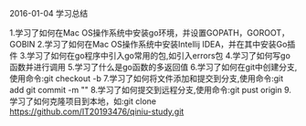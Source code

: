 2016-01-04 学习总结

1.学习了如何在Mac OS操作系统中安装go环境，并设置GOPATH，GOROOT，GOBIN
2.学习了如何在Mac OS操作系统中安装Intellij IDEA，并在其中安装Go插件
3.学习了如何在go程序中引入go常用的包,如引入errors包
4.学习了如何写go函数并进行调用
5.学习了什么是go函数的多返回值
6.学习了如何在git中创建分支,使用命令:git checkout -b <branchName>
7.学习了如何将文件添加和提交到分支,使用命令:git add <fileName> git commit -m "<addContent>"
8.学习了如何提交到远程分支,使用命令:git pust origin <branchName>
9.学习了如何克隆项目到本地，如:git clone https://github.com/IT20193476/qiniu-study.git
